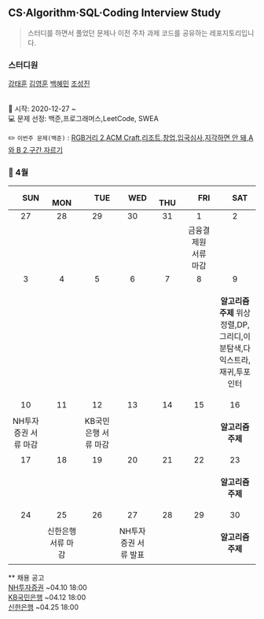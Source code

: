 ## CS·Algorithm·SQL·Coding Interview Study
<blockquote>스터디를 하면서 풀었던 문제나 이전 주차 과제 코드를 공유하는 레포지토리입니다.</blockquote>

### 스터디원

[강태훈](https://github.com/shuttlecock0) [김영훈](https://github.com/kim0hoon) [백혜민](https://github.com/HyeminBaek) [조성진](https://github.com/noel7781)

<br> 📌 시작: 2020-12-27 ~
<br> 💻 문제 선정: 백준,프로그래머스,LeetCode, SWEA

✏️ `이번주 문제(백준)` : [RGB거리 2](https://www.acmicpc.net/problem/17404),[ACM Craft](https://www.acmicpc.net/problem/1005),[리조트](https://www.acmicpc.net/problem/13302),[창업](https://www.acmicpc.net/problem/16890),[입국심사](https://www.acmicpc.net/problem/3079),[지각하면 안 돼](https://www.acmicpc.net/problem/12763),[A와 B 2](https://www.acmicpc.net/problem/12919),[구간 자르기](https://www.acmicpc.net/problem/2283)

<h3> 📅 4월 </h3>

|　  SUN　  |　  MON　  |　  TUE　  |　  WED　  |　  THU　  |　  FRI　  |　  SAT　  |
|:---:|:---:|:---:|:---:|:---:|:---:|:---:|
|   27   |   28   |   29   |   30   |   31   |   1   |   2   |
||||||금융결제원 서류 마감||
|   3   |   4   |   5   |   6   |   7   |   8   |   9   |
|||||||<p><b>알고리즘 주제</b> 위상정렬,DP,그리디,이분탐색,다익스트라,재귀,투포인터</p>|
|   10   |   11   |   12   |   13   |   14   |   15   |   16   |
|NH투자증권 서류 마감||KB국민은행 서류 마감||||<p><b>알고리즘 주제</b> </p>|
|   17   |   18   |   19   |   20   |   21   |   22   |   23   |
|||||||<p><b>알고리즘 주제</b> </p>|
|   24   |   25   |   26   |   27   |   28   |   29   |   30   |
||신한은행 서류 마감||NH투자증권 서류 발표|||<p><b>알고리즘 주제</b> </p>|


** 채용 공고
<br>[NH투자증권](https://nhqv.recruiter.co.kr/app/jobnotice/view?systemKindCode=MRS2&jobnoticeSn=92852) ~04.10 18:00
<br>[KB국민은행](https://kbstar.incruit.com/hire/viewhire.asp?projectid=118) ~04.12 18:00 
<br>[신한은행](https://shinhan.recruiter.co.kr/app/jobnotice/view?systemKindCode=MRS2&jobnoticeSn=94089) ~04.25 18:00
